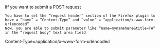 iIf you want to submit a POST request

    You have to set the “request header” section of the Firefox plugin to have a “name” = “Content-Type” and “value” = “application/x-www-form-urlencoded”
    Now, you are able to submit parameter like “name=mynamehere&title=TA” in the “request body” text area field

Content-Type=application/x-www-form-urlencoded
